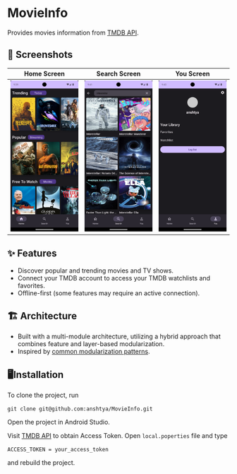 # MovieInfo
Provides movies information from [TMDB API](https://api.tmdb.org/).

## 📸 Screenshots
| Home Screen | Search Screen | You Screen |
|---|---|---|
|<img src = "./images/screenshot_home.png" width = 240/>| <img src = "./images/screenshot_search.png" width = 240/> | <img src = "./images/screenshot_you.png" width = 240/> |

## ✨ Features
- Discover popular and trending movies and TV shows.
- Connect your TMDB account to access your TMDB watchlists and favorites.
- Offline-first (some features may require an active connection).

## 🏗️ Architecture
- Built with a multi-module architecture, utilizing a hybrid approach that combines feature and layer-based modularization.
- Inspired by [common modularization patterns](https://developer.android.com/topic/modularization/patterns).

## 🖥️Installation
To clone the project, run

```
git clone git@github.com:anshtya/MovieInfo.git
```
Open the project in Android Studio.

Visit [TMDB API](https://api.tmdb.org/) to obtain Access Token. Open `local.poperties` file and type
```
ACCESS_TOKEN = your_access_token
```

and rebuild the project.
